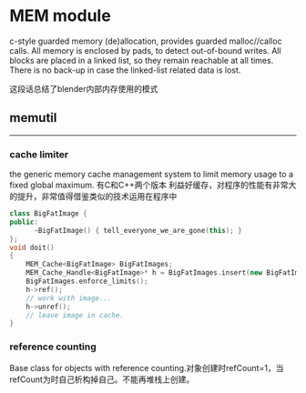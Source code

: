 
# MEM module

c-style guarded memory (de)allocation, provides guarded malloc//calloc calls. All memory is enclosed by pads, to detect out-of-bound writes. All blocks are placed in a linked list, so they remain reachable at all times. There is no back-up in case the linked-list related data is lost.

这段话总结了blender内部内存使用的模式


## memutil

***
### cache limiter
the generic memory cache management system to limit memory usage to a fixed global maximum. 有C和C++两个版本
利益好缓存，对程序的性能有非常大的提升，非常值得借鉴类似的技术运用在程序中
```c++
class BigFatImage {
public:
      ~BigFatImage() { tell_everyone_we_are_gone(this); }
};
void doit()
{
    MEM_Cache<BigFatImage> BigFatImages;
    MEM_Cache_Handle<BigFatImage>* h = BigFatImages.insert(new BigFatImage);
    BigFatImages.enforce_limits();
    h->ref();
    // work with image...
    h->unref();
    // leave image in cache.
}
```
### reference counting
Base class for objects with reference counting.对象创建时refCount=1，当refCount为时自己析构掉自己。不能再堆栈上创建。
